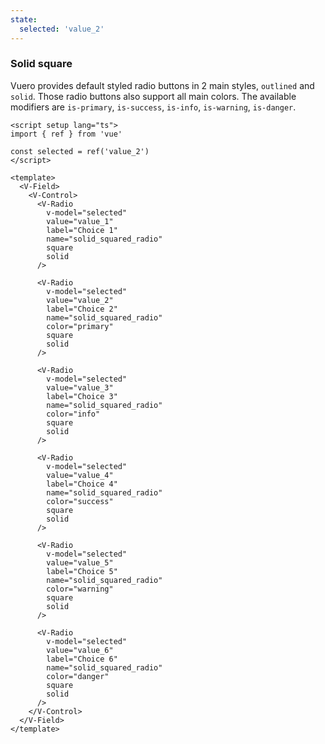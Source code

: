 ```yaml
---
state:
  selected: 'value_2'
---
```


### Solid square

Vuero provides default styled radio buttons in 2 main styles,
`outlined` and `solid`. Those radio buttons also support all main colors.
The available modifiers are `is-primary`, `is-success`, `is-info`,
`is-warning`, `is-danger`.

<!--code-->

```vue
<script setup lang="ts">
import { ref } from 'vue'

const selected = ref('value_2')
</script>

<template>
  <V-Field>
    <V-Control>
      <V-Radio
        v-model="selected"
        value="value_1"
        label="Choice 1"
        name="solid_squared_radio"
        square
        solid
      />

      <V-Radio
        v-model="selected"
        value="value_2"
        label="Choice 2"
        name="solid_squared_radio"
        color="primary"
        square
        solid
      />

      <V-Radio
        v-model="selected"
        value="value_3"
        label="Choice 3"
        name="solid_squared_radio"
        color="info"
        square
        solid
      />

      <V-Radio
        v-model="selected"
        value="value_4"
        label="Choice 4"
        name="solid_squared_radio"
        color="success"
        square
        solid
      />

      <V-Radio
        v-model="selected"
        value="value_5"
        label="Choice 5"
        name="solid_squared_radio"
        color="warning"
        square
        solid
      />

      <V-Radio
        v-model="selected"
        value="value_6"
        label="Choice 6"
        name="solid_squared_radio"
        color="danger"
        square
        solid
      />
    </V-Control>
  </V-Field>
</template>
```

<!--/code-->

<!--example-->

<V-Field>
  <V-Control>
    <V-Radio
      v-model="frontmatter.state.selected"
      value="value_1"
      label="Choice 1"
      name="solid_squared_radio"
      square
      solid
    />
    <V-Radio
      v-model="frontmatter.state.selected"
      value="value_2"
      label="Choice 2"
      name="solid_squared_radio"
      color="primary"
      square
      solid
    />
    <V-Radio
      v-model="frontmatter.state.selected"
      value="value_3"
      label="Choice 3"
      name="solid_squared_radio"
      color="info"
      square
      solid
    />
    <V-Radio
      v-model="frontmatter.state.selected"
      value="value_4"
      label="Choice 4"
      name="solid_squared_radio"
      color="success"
      square
      solid
    />
    <V-Radio
      v-model="frontmatter.state.selected"
      value="value_5"
      label="Choice 5"
      name="solid_squared_radio"
      color="warning"
      square
      solid
    />
    <V-Radio
      v-model="frontmatter.state.selected"
      value="value_6"
      label="Choice 6"
      name="solid_squared_radio"
      color="danger"
      square
      solid
    />
  </V-Control>
</V-Field>

<!--/example-->
